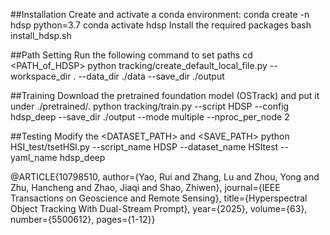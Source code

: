 
##Installation
Create and activate a conda environment:
conda create -n hdsp python=3.7
conda activate hdsp
Install the required packages
bash install_hdsp.sh

##Path Setting
Run the following command to set paths
cd <PATH_of_HDSP>
python tracking/create_default_local_file.py --workspace_dir . --data_dir ./data --save_dir ./output

##Training
Download the pretrained foundation model (OSTrack) and put it under ./pretrained/.
python tracking/train.py --script HDSP --config hdsp_deep --save_dir ./output --mode multiple --nproc_per_node 2

##Testing
Modify the <DATASET_PATH> and <SAVE_PATH>
python HSI_test/tsetHSI.py  --script_name HDSP --dataset_name HSItest --yaml_name hdsp_deep

@ARTICLE{10798510,
  author={Yao, Rui and Zhang, Lu and Zhou, Yong and Zhu, Hancheng and Zhao, Jiaqi and Shao, Zhiwen},
  journal={IEEE Transactions on Geoscience and Remote Sensing}, 
  title={Hyperspectral Object Tracking With Dual-Stream Prompt}, 
  year={2025},
  volume={63},
  number={5500612},
  pages={1-12}}
